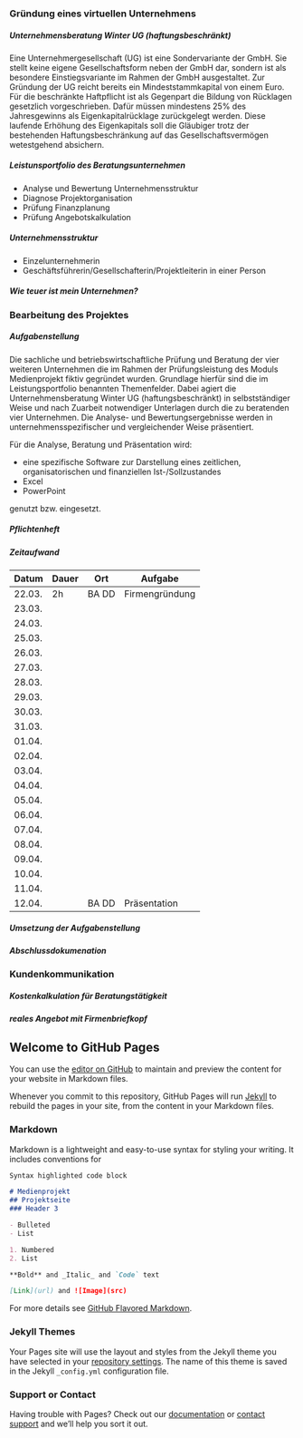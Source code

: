 ### Gründung eines virtuellen Unternehmens

##### Unternehmensberatung Winter UG (haftungsbeschränkt)

Eine Unternehmergesellschaft (UG) ist eine Sondervariante der GmbH. Sie stellt keine eigene Gesellschaftsform neben der GmbH dar, sondern ist als besondere Einstiegsvariante im Rahmen der GmbH ausgestaltet. Zur Gründung der UG reicht bereits ein Mindeststammkapital von einem Euro. Für die beschränkte Haftpflicht ist als Gegenpart die Bildung von Rücklagen gesetzlich vorgeschrieben. Dafür müssen mindestens 25% des Jahresgewinns als Eigenkapitalrücklage zurückgelegt werden. Diese laufende Erhöhung des Eigenkapitals soll die Gläubiger trotz der bestehenden Haftungsbeschränkung auf das Gesellschaftsvermögen wetestgehend absichern.

##### Leistunsportfolio des Beratungsunternehmen

* Analyse und Bewertung Unternehmensstruktur
* Diagnose Projektorganisation
* Prüfung Finanzplanung
* Prüfung Angebotskalkulation

##### Unternehmensstruktur

* Einzelunternehmerin
* Geschäftsführerin/Gesellschafterin/Projektleiterin in einer Person

##### Wie teuer ist mein Unternehmen?

### Bearbeitung des Projektes

##### Aufgabenstellung

Die sachliche und betriebswirtschaftliche Prüfung und Beratung der vier weiteren Unternehmen die im Rahmen der Prüfungsleistung des Moduls Medienprojekt fiktiv gegründet wurden. Grundlage hierfür sind die im Leistungsportfolio benannten Themenfelder. Dabei agiert die Unternehmensberatung Winter UG (haftungsbeschränkt) in selbstständiger Weise und nach Zuarbeit notwendiger Unterlagen durch die zu beratenden vier Unternehmen. Die Analyse- und Bewertungsergebnisse werden in unternehmensspezifischer und vergleichender Weise präsentiert.

Für die Analyse, Beratung und Präsentation wird:
*	eine spezifische Software zur Darstellung eines zeitlichen, organisatorischen und finanziellen Ist-/Sollzustandes
* Excel
*	PowerPoint

genutzt bzw. eingesetzt.

##### Pflichtenheft

##### Zeitaufwand

Datum | Dauer | Ort  | Aufgabe
------------ | ------------- | ------------- | -------------
22.03. | 2h | BA DD  | Firmengründung 
23.03. |  |  | 
24.03. |  |  | 
25.03. |  |  | 
26.03. |  |  | 
27.03. |  |  | 
28.03. |  |  | 
29.03. |  |  | 
30.03. |  |  | 
31.03. |  |  | 
01.04. |  |  | 
02.04. |  |  | 
03.04. |  |  | 
04.04. |  |  | 
05.04. |  |  | 
06.04. |  |  | 
07.04. |  |  | 
08.04. |  |  | 
09.04. |  |  | 
10.04. |  |  | 
11.04. |  |  | 
12.04. |  | BA DD | Präsentation

##### Umsetzung der Aufgabenstellung

##### Abschlussdokumenation

### Kundenkommunikation

##### Kostenkalkulation für Beratungstätigkeit

##### reales Angebot mit Firmenbriefkopf











## Welcome to GitHub Pages

You can use the [editor on GitHub](https://github.com/Staubmutzel/Projektmanagement-Medienprojekt/edit/master/index.md) to maintain and preview the content for your website in Markdown files.

Whenever you commit to this repository, GitHub Pages will run [Jekyll](https://jekyllrb.com/) to rebuild the pages in your site, from the content in your Markdown files.

### Markdown

Markdown is a lightweight and easy-to-use syntax for styling your writing. It includes conventions for

```markdown
Syntax highlighted code block

# Medienprojekt
## Projektseite
### Header 3

- Bulleted
- List

1. Numbered
2. List

**Bold** and _Italic_ and `Code` text

[Link](url) and ![Image](src)
```

For more details see [GitHub Flavored Markdown](https://guides.github.com/features/mastering-markdown/).

### Jekyll Themes

Your Pages site will use the layout and styles from the Jekyll theme you have selected in your [repository settings](https://github.com/Staubmutzel/Projektmanagement-Medienprojekt/settings). The name of this theme is saved in the Jekyll `_config.yml` configuration file.

### Support or Contact

Having trouble with Pages? Check out our [documentation](https://help.github.com/categories/github-pages-basics/) or [contact support](https://github.com/contact) and we’ll help you sort it out.

